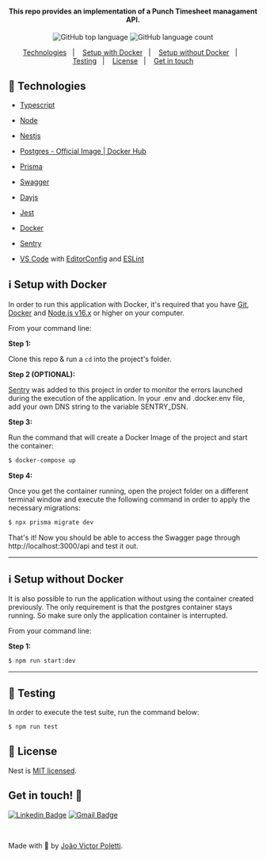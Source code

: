 <h4 align="center">
  This repo provides an implementation of a Punch Timesheet managament API.
</h4>
<p align="center">
  <img alt="GitHub top language" src="https://img.shields.io/github/languages/top/joao96/punch-timesheet?style=flat-square">
  <img alt="GitHub language count" src="https://img.shields.io/github/languages/count/joao96/punch-timesheet?style=flat-square">
</p>

<p align="center">
  <a href="#checkered_flag-technologies">Technologies</a>&nbsp;&nbsp;&nbsp;|&nbsp;&nbsp;&nbsp;
  <a href="#information_source-setup-with-docker">Setup with Docker</a>&nbsp;&nbsp;&nbsp;|&nbsp;&nbsp;&nbsp;
    <a href="#information_source-setup-without-docker">Setup without Docker</a>&nbsp;&nbsp;&nbsp;|&nbsp;&nbsp;&nbsp;
  <a href="#test_tube-testing">Testing</a>&nbsp;&nbsp;&nbsp;|&nbsp;&nbsp;&nbsp;
  <a href="#page_facing_up-license">License</a>&nbsp;&nbsp;&nbsp;|&nbsp;&nbsp;&nbsp;
  <a href="#get-in-touch-monocle_face">Get in touch</a>
</p>


## :checkered_flag: Technologies

- [Typescript](https://www.typescriptlang.org/)
- [Node](https://nodejs.org/en/)
- [Nestjs](https://nestjs.com/)
- [Postgres - Official Image | Docker Hub](https://hub.docker.com/_/postgres)
- [Prisma](https://www.prisma.io/)
- [Swagger](https://swagger.io/specification/)
- [Dayjs](https://day.js.org/)
- [Jest](https://jestjs.io/)
- [Docker](https://www.docker.com/)
- [Sentry](https://sentry.io/welcome/)

- [VS Code][vc] with [EditorConfig][vceditconfig] and [ESLint][vceslint]

## :information_source: Setup with Docker

In order to run this application with Docker, it's required that you have [Git], [Docker] and [Node.js v16.x][nodejs] or higher on your computer. 

From your command line:

**Step 1:** 

Clone this repo & run a `cd` into the project's folder.

**Step 2 (OPTIONAL):** 

[Sentry](https://sentry.io/welcome/) was added to this project in order to monitor the errors launched during the execution of the application. 
In your .env and .docker.env file, add your own DNS string to the variable SENTRY_DSN.

**Step 3:** 

Run the command that will create a Docker Image of the project and start the container:

```bash
$ docker-compose up
```

**Step 4:** 

Once you get the container running, open the project folder on a different terminal window and execute the following command in order to apply the necessary migrations:

```bash
$ npx prisma migrate dev
```

That's it! 
Now you should be able to access the Swagger page through http://localhost:3000/api and test it out.

--------

## :information_source: Setup without Docker

It is also possible to run the application without using the container created previously. The only requirement is that the postgres container stays running. So make sure only the application container is interrupted.

From your command line:

**Step 1:** 

```bash
$ npm run start:dev
```
---------

## :test_tube: Testing

In order to execute the test suite, run the command below:

```bash
$ npm run test
```

## :page_facing_up: License

Nest is [MIT licensed](LICENSE).


## Get in touch! :monocle_face:

[![Linkedin Badge](https://img.shields.io/badge/-João%20Victor%20Poletti-0e76a8?style=flat-square&logo=Linkedin&logoColor=white&link=https://www.linkedin.com/in/jvpoletti/)](https://www.linkedin.com/in/jvpoletti/)
[![Gmail Badge](https://img.shields.io/badge/-jvpoletti@gmail.com-ff512f?style=flat-square&logo=Gmail&logoColor=white&link=mailto:jvpoletti@gmail.com)](mailto:jvpoletti@gmail.com)

<br />

Made with :green_heart: by [João Victor Poletti](https://github.com/joao96).

[nodejs]: https://nodejs.org/
[Git]: https://git-scm.com/
[Docker]: https://www.docker.com/
[npm]: https://www.npmjs.com/
[vc]: https://code.visualstudio.com/
[vceditconfig]: https://marketplace.visualstudio.com/items?itemName=EditorConfig.EditorConfig
[vceslint]: https://marketplace.visualstudio.com/items?itemName=dbaeumer.vscode-eslint
